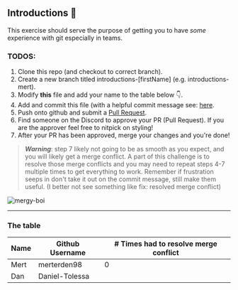 ## Introductions 👋

This exercise should serve the purpose of getting you to have _some_ experience with git especially in teams. 

### TODOS:
1. Clone this repo (and checkout to correct branch).
2. Create a new branch titled introductions-[firstName] (e.g. introductions-mert).
3. Modify **this** file and add your name to the table below 👇.
4. Add and commit this file (with a helpful commit message see: [here](https://www.conventionalcommits.org/en/v1.0.0).
5. Push onto github and submit a [Pull Request](https://docs.github.com/en/pull-requests/collaborating-with-pull-requests/proposing-changes-to-your-work-with-pull-requests/creating-a-pull-request).
6. Find someone on the Discord to approve your PR (Pull Request). If you are the approver feel free to nitpick on styling!
7. After your PR has been approved, merge your changes and you're done! 

> ***Warning***: step 7 likely not going to be as smooth as you expect, and you will likely get a merge conflict. A part of this challenge is to resolve those merge conflicts and you may need to repeat steps 4-7 multiple times to get everything to work. Remember if frustration seeps in don't take it out on the commit message, still make them useful. (I better not see something like fix: resolved merge conflict)

![mergy-boi](https://camo.githubusercontent.com/7c93eba42f49fad7babf7451d637732697e6efa915810c80a859be1e5fe32a1d/68747470733a2f2f692e726564642e69742f6c7066783274626333323130312e706e67)

---

### The table

| **Name** | **Github Username** | **# Times had to resolve merge conflict** |
|----------|---------------------|-------------------------------------------|
| Mert     | merterden98         | 0                                         |
| Dan      | Daniel-Tolessa      |